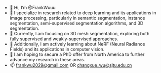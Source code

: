 - 👋 Hi, I’m @FrankWuuu
- 👀 I specialize in research related to deep learning and its applications in image processing, particularly in semantic segmentation, instance segmentation, semi-supervised segmentation algorithms, and 3D segmentation.
- 🌱 Currently, I am focusing on 3D mesh segmentation, exploring both fully supervised and weakly-supervised approaches.
- 👀 Additionally, I am actively learning about NeRF (Neural Radiance Fields) and its applications in computer vision.
- 🌱 I am hoping to secure a PhD offer from North America to further advance my research in these areas. 
- 📫 frankwu2029@gmail.com OR changxue_wu@sjtu.edu.cn

<!---
FrankWuuu/FrankWuuu is a ✨ special ✨ repository because its `README.md` (this file) appears on your GitHub profile.
You can click the Preview link to take a look at your changes.
--->
